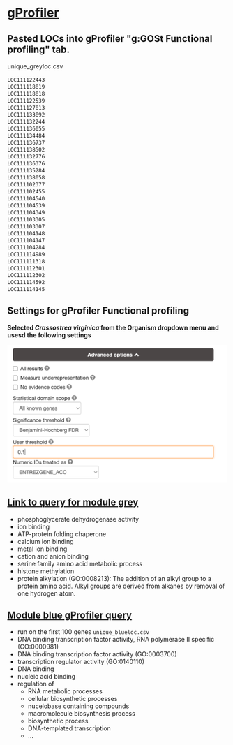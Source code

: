 # [gProfiler](https://biit.cs.ut.ee/gprofiler_beta/gost)

## Pasted LOCs into gProfiler "g:GOSt Functional profiling" tab. 

unique_greyloc.csv
```
LOC111122443
LOC111118819
LOC111118818
LOC111122539
LOC111127813
LOC111133892
LOC111132244
LOC111136055
LOC111134484
LOC111136737
LOC111138502
LOC111132776
LOC111136376
LOC111135284
LOC111138058
LOC111102377
LOC111102455
LOC111104540
LOC111104539
LOC111104349
LOC111103305
LOC111103307
LOC111104148
LOC111104147
LOC111104284
LOC111114989
LOC111111318
LOC111112301
LOC111112302
LOC111114592
LOC111114145
```

## Settings for gProfiler Functional profiling
**Selected *Crassostrea virginica* from the Organism dropdown menu and usesd the following settings**

![settings.png](settings.png)


## [Link to query for module grey](https://biit.cs.ut.ee/gplink/l/iUolaMPHQP)
- phosphoglycerate dehydrogenase activity 
- ion binding 
- ATP-protein folding chaperone
- calcium ion binding
- metal ion binding 
- cation and anion binding
- serine family amino acid metabolic process 
- histone methylation
- protein alkylation (GO:0008213): The addition of an alkyl group to a protein amino acid. Alkyl groups are derived from alkanes by removal of one hydrogen atom.





## [Module blue gProfiler query](https://biit.cs.ut.ee/gplink/l/yBlhYIssSJ)
- run on the first 100 genes `unique_blueloc.csv`
- DNA binding transcription factor activity, RNA polymerase II specific (GO:0000981)
- DNA binding transcription factor activity (GO:0003700)
- transcription regulator activity (GO:0140110)
- DNA binding 
- nucleic acid binding
- regulation of 
    - RNA metabolic processes
    - cellular biosynthetic processes
    - nucelobase containing compounds
    - macromolecule biosynthesis process
    - biosynthetic process
    - DNA-templated transcription
    - ...

